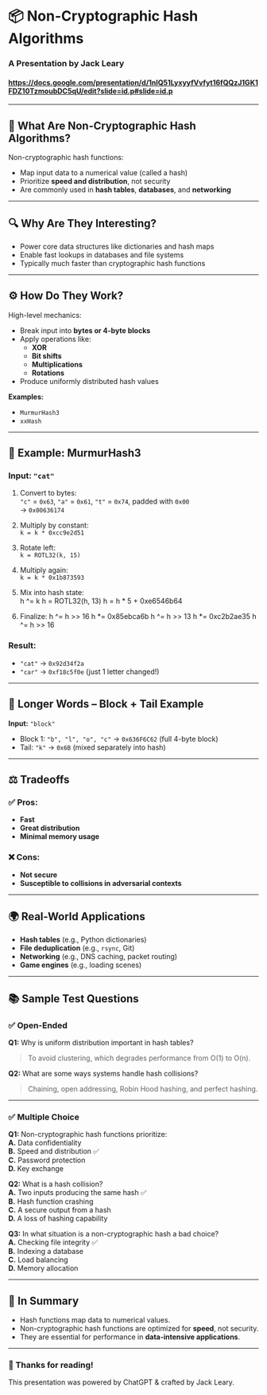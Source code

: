 # 📦 Non-Cryptographic Hash Algorithms

### A Presentation by Jack Leary
#### https://docs.google.com/presentation/d/1nIQ51LyxyyfVvfyt16fQQzJ1GK1FDZ10TzmoubDC5qU/edit?slide=id.p#slide=id.p
---

## 🧠 What Are Non-Cryptographic Hash Algorithms?

Non-cryptographic hash functions:
- Map input data to a numerical value (called a hash)
- Prioritize **speed and distribution**, not security
- Are commonly used in **hash tables**, **databases**, and **networking**

---

## 🔍 Why Are They Interesting?

- Power core data structures like dictionaries and hash maps
- Enable fast lookups in databases and file systems
- Typically much faster than cryptographic hash functions

---

## ⚙️ How Do They Work?

High-level mechanics:
- Break input into **bytes or 4-byte blocks**
- Apply operations like:
  - **XOR**
  - **Bit shifts**
  - **Multiplications**
  - **Rotations**
- Produce uniformly distributed hash values

**Examples:**  
- `MurmurHash3`  
- `xxHash`

---

## 🔢 Example: MurmurHash3

### Input: `"cat"`
1. Convert to bytes:  
   `"c"` = `0x63`, `"a"` = `0x61`, `"t"` = `0x74`, padded with `0x00`  
   → `0x00636174`

2. Multiply by constant:  
   `k = k * 0xcc9e2d51`

3. Rotate left:  
   `k = ROTL32(k, 15)`

4. Multiply again:  
   `k = k * 0x1b873593`

5. Mix into hash state:  
h ^= k
h = ROTL32(h, 13)
h = h * 5 + 0xe6546b64


6. Finalize:
h ^= h >> 16
h *= 0x85ebca6b
h ^= h >> 13
h *= 0xc2b2ae35
h ^= h >> 16

### Result:
- `"cat"` → `0x92d34f2a`
- `"car"` → `0xf18c5f0e` (just 1 letter changed!)

---

## 🧱 Longer Words – Block + Tail Example

**Input:** `"block"`  
- Block 1: `"b", "l", "o", "c"` → `0x636F6C62` (full 4-byte block)
- Tail: `"k"` → `0x6B` (mixed separately into hash)

---

## ⚖️ Tradeoffs

### ✅ Pros:
- **Fast**
- **Great distribution**
- **Minimal memory usage**

### ❌ Cons:
- **Not secure**
- **Susceptible to collisions in adversarial contexts**

---

## 🌍 Real-World Applications

- **Hash tables** (e.g., Python dictionaries)
- **File deduplication** (e.g., `rsync`, Git)
- **Networking** (e.g., DNS caching, packet routing)
- **Game engines** (e.g., loading scenes)

---

## 📚 Sample Test Questions

### ✅ Open-Ended

**Q1:** Why is uniform distribution important in hash tables?  
> To avoid clustering, which degrades performance from O(1) to O(n).

**Q2:** What are some ways systems handle hash collisions?  
> Chaining, open addressing, Robin Hood hashing, and perfect hashing.

---

### ✅ Multiple Choice

**Q1:** Non-cryptographic hash functions prioritize:  
**A.** Data confidentiality  
**B.** Speed and distribution ✅  
**C.** Password protection  
**D.** Key exchange  

**Q2:** What is a hash collision?  
**A.** Two inputs producing the same hash ✅  
**B.** Hash function crashing  
**C.** A secure output from a hash  
**D.** A loss of hashing capability  

**Q3:** In what situation is a non-cryptographic hash a bad choice?  
**A.** Checking file integrity ✅  
**B.** Indexing a database  
**C.** Load balancing  
**D.** Memory allocation

---

## 🧾 In Summary

- Hash functions map data to numerical values.
- Non-cryptographic hash functions are optimized for **speed**, not security.
- They are essential for performance in **data-intensive applications**.

---

### 👋 Thanks for reading!  
This presentation was powered by ChatGPT & crafted by Jack Leary.
